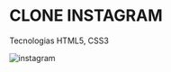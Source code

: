 # CLONE INSTAGRAM
 
 Tecnologias HTML5, CSS3

![instagram](https://user-images.githubusercontent.com/102436341/228953329-8b2fdc95-414c-4d5b-944f-dd9e9c984a21.png)
